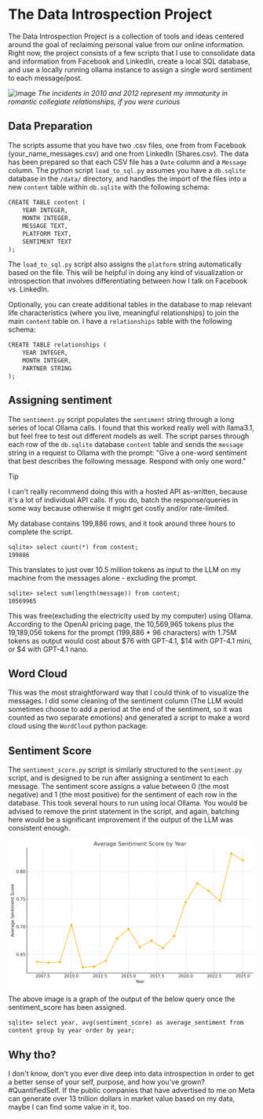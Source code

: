 # The Data Introspection Project

The Data Introspection Project is a collection of tools and ideas centered around the goal of reclaiming personal value from our online information. Right now, the project consists of a few scripts that I use to consolidate data and information from Facebook and LinkedIn, create a local SQL database, and use a locally running ollama instance to assign a single word sentiment to each message/post.

![image](https://github.com/user-attachments/assets/0c5a343c-58e3-4d9e-a235-452c6bac4247)
_The incidents in 2010 and 2012 represent my immaturity in romantic collegiate relationships, if you were curious_

## Data Preparation
The scripts assume that you have two .csv files, one from from Facebook (your_name_messages.csv) and one from LinkedIn (Shares.csv). The data has been prepared so that each CSV file has a `Date` column and a `Message` column. The python script `load_to_sql.py` assumes you have a `db.sqlite` database in the `/data/` directory, and handles the import of the files into a new `content` table within `db.sqlite` with the following schema:

```
CREATE TABLE content (
    YEAR INTEGER,
    MONTH INTEGER,
    MESSAGE TEXT,
    PLATFORM TEXT,
    SENTIMENT TEXT
);
```
The `load_to_sql.py` script also assigns the `platform` string automatically based on the file. This will be helpful in doing any kind of visualization or introspection that involves differentiating between how I talk on Facebook vs. LinkedIn.

Optionally, you can create additional tables in the database to map relevant life characteristics (where you live, meaningful relationships) to join the main `content` table on. I have a `relationships` table with the following schema:

```
CREATE TABLE relationships (
    YEAR INTEGER,
    MONTH INTEGER,
    PARTNER STRING
);
```

## Assigning sentiment
The `sentiment.py` script populates the `sentiment` string through a long series of local Ollama calls. I found that this worked really well with llama3.1, but feel free to test out different models as well. The script parses through each row of the `db.sqlite` database `content` table and sends the `message` string in a request to Ollama with the prompt: "Give a one-word sentiment that best describes the following message. Respond with only one word."

> [!TIP]
> I can't really recommend doing this with a hosted API as-written, because it's a lot of individual API calls. If you do, batch the response/queries in some way because otherwise it might get costly and/or rate-limited.

My database contains 199,886 rows, and it took around three hours to complete the script.

```
sqlite> select count(*) from content;
199886
```

This translates to just over 10.5 million tokens as input to the LLM on my machine from the messages alone - excluding the prompt.

```
sqlite> select sum(length(message)) from content;
10569965
```

This was free(excluding the electricity used by my computer) using Ollama. According to the OpenAI pricing page, the 10,569,965 tokens plus the 19,189,056 tokens for the prompt (199,886 * 96 characters) with 1.75M tokens as output would cost about $76 with GPT-4.1, $14 with GPT-4.1 mini, or $4 with GPT-4.1 nano.

## Word Cloud
This was the most straightforward way that I could think of to visualize the messages. I did some cleaning of the sentiment column (The LLM would sometimes choose to add a period at the end of the sentiment, so it was counted as two separate emotions) and generated a script to make a word cloud using the `WordCloud` python package.

## Sentiment Score
The `sentiment_score.py` script is similarly structured to the `sentiment.py` script, and is designed to be run after assigning a sentiment to each message. The sentiment score assigns a value between 0 (the most negative) and 1 (the most positive) for the sentiment of each row in the database. This took several hours to run using local Ollama. You would be advised to remove the print statement in the script, and again, batching here would be a significant improvement if the output of the LLM was consistent enough.

![sentiment score graph](./docs/img/sentiment_score_by_year.png)

The above image is a graph of the output of the below query once the sentiment_score has been assigned.

```
sqlite> select year, avg(sentiment_score) as average_sentiment from content group by year order by year;
```

## Why tho?
I don't know, don't you ever dive deep into data introspection in order to get a better sense of your self, purpose, and how you've grown? #QuantifiedSelf. If the public companies that have advertised to me on Meta can generate over 13 trillion dollars in market value based on my data, maybe I can find some value in it, too.
